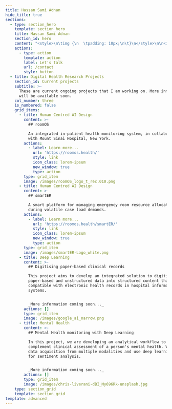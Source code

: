 ```yaml
---
title: Hassan Sami Adnan
hide_title: true
sections:
  - type: section_hero
    template: section_hero
    title: Hassan Sami Adnan
    section_id: hero
    content: "<style>\n\timg {\n  \tpadding: 10px;\n\t}\n</style>\n\n<img src=\"/images/sami_.png\" align=\"right\">\n\n\n- Associate of _The Royal Society for Public Health, UK_  \n- Co-founder of [_Collectivize Health_](https://collectivize.health)\n- Founder of _Kapani IT Systems and Solutions_\n- Member of the _European AI Alliance_  \n\nHi! I'm a healthcare professional and developer of Digital Health solutions. My current area of focus is **_Human Centred AI Design_**, with particular interest in digital transformation and automation of clinical workflows.\n\nMy other research interests and expertise are in Electronic Health Records and its regulatory aspects; along with Biobanking, Medical Ethics, Patient Data Privacy, and the application of artificial intelligence in big data for healthcare research/systems.\n\n>I see great value in emerging health technologies, but we need to develop them in a purposeful manner with urgent considerations regarding safety, trustworthiness, and patient centredness."
    actions:
      - type: action
        template: action
        label: Let's talk
        url: /contact
        style: button
  - title: Digital Health Research Projects
    section_id: Current projects
    subtitle: >-
      These are current ongoing projects that I am working on. More information
      will be available soon.
    col_number: three
    is_numbered: false
    grid_items:
      - title: Human Centred AI Design
        content: >-
          ## roomOS

          An integrated in-patient health monitoring system, in collaboration
          with Mount Sinai Hospital, New York.
        actions:
          - label: Learn more...
            url: 'https://roomos.health/'
            style: link
            icon_class: lorem-ipsum
            new_window: true
            type: action
        type: grid_item
        image: /images/roomOS_logo_t_rec.010.png
      - title: Human Centred AI Design
        content: >-
          ## smartER

          A smart platform for managing emergency room resource allocation
          during volatile case load demands.
        actions:
          - label: Learn more...
            url: 'https://roomos.health/smartER/'
            style: link
            icon_class: lorem-ipsum
            new_window: true
            type: action
        type: grid_item
        image: /images/smartER-Logo_white.png
      - title: Deep Learning
        content: >-
          ## Digitising paper-based clinical records

          This project aims to develop an integrated solution to digitise
          paper-based and unstructured data into structured content that is
          compatible with electronic health records in hospital information
          systems.


          _More information coming soon..._
        actions: []
        type: grid_item
        image: /images/google_ai_narrow.png
      - title: Mental Health
        content: >-
          ## Mental Health monitoring with Deep Learning

          In this project, we are developing an analytical workflow to
          complement clinical assessment of a person's mental health. We explore
          data acquisition from multiple modalities and use deep learning tools
          for sentiment analysis.


          _More information coming soon..._
        actions: []
        type: grid_item
        image: /images/chris-liverani-dBI_My696Rk-unsplash.jpg
    type: section_grid
    template: section_grid
template: advanced
---
```

